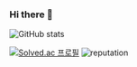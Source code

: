 ### Hi there 👋

![GitHub stats](https://github-readme-stats.vercel.app/api?username=computerphilosopher&count_private=true&show_icons=true&theme=dracula)

[![Solved.ac
프로필](http://mazassumnida.wtf/api/mini/generate_badge?boj=abc3242)](https://solved.ac/abc3242) ![reputation](https://img.shields.io/stackexchange/stackoverflow/r/12407457)
